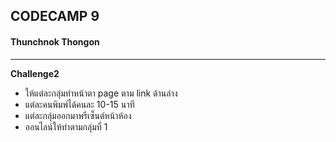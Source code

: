 ## CODECAMP 9

#### Thunchnok Thongon

---

**Challenge2**
- ให้แต่ละกลุ่มทำหน้าตา page ตาม link ด้านล่าง
- แต่ละคนพิมพ์ได้คนละ 10-15 นาที
- แต่ละกลุ่มออกมาพรีเซ็นต์หน้าห้อง
- ออนไลน์ให้ทำตามกลุ่มที่ 1


